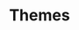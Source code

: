 ---
title: Themes
type: module

data:
  light:
    - id: "june"
      label: "june"
    - id: "nova"
      label: "nova"
    - id: "mini"
      label: "High contrast"
    - id: "january"
      label: "January"
    - id: "camper-van"
      label: "Camper Van '77"
  dark:
    - id: "june-night"
      label: "june (by night)"
    - id: "hypernova"
      label: "Hypernova"
    - id: "mini-dark"
      label: "Minimal Dark"
    - id: "the-greys"
      label: "The Greys"
    - id: "bioluminesce"
      label: "Bioluminesce"
    - id: "dim"
      label: "Dim (midnight mode)"
---